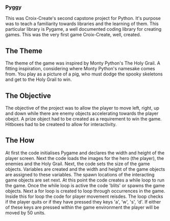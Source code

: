 ### Pyggy
This was Croix-Create's second capstone project for Python. It's purpose was to teach a familiarity towards libraries and the learning of them. This particular library is Pygame, a well documented coding library for creating games. This was the very first game Croix-Create, well, created.

## The Theme
The theme of the game was inspired by Monty Python's The Holy Grail. A fitting inspiration, considering where Monty Python's namesake comes from. You play as a picture of a pig, who must dodge the spooky skeletons and get to the Holy Grail to win.

## The Objective
The objective of the project was to allow the player to move left, right, up and down while there are enemy objects accelerating towards the player obejct. A prize object had to be created as a requirement to win the game. Hitboxes had to be createed to allow for interactivity.

## The How
At first the code initialises Pygame and declares the width and height of the player screen. Next the code loads the images for the hero (the player), the enemies and the Holy Grail. Next, the code sets the size of the game objects. Variables are created and the width and height of the game objects are assigned to these variables.
The spawn locations of the interacting game objects are set next.
At this point the code creates a while loop to run the game. Once the while loop is active the code 'blits' or spawns the game objects.
Next a for loop is created to loop through occurrences in the game. Inside this for loop the code for player movement reisdes. The loop checks if the player quits or if they have pressed they keys 'a', 'w', 's', 'd'. If either of these keys are pressed within the game environment the player will be moved by 50 units.
